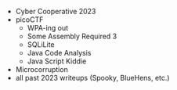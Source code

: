 - Cyber Cooperative 2023
- picoCTF
	- WPA-ing out
	- Some Assembly Required 3
	- SQLiLite
	- Java Code Analysis
	- Java Script Kiddie
- Microcorruption
- all past 2023 writeups (Spooky, BlueHens, etc.)